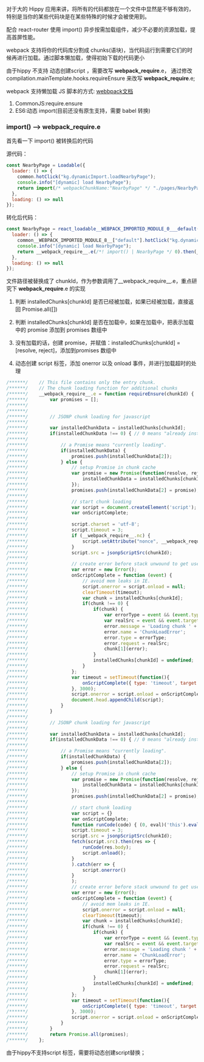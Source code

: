 

对于⼤的 Hippy 应用来讲，将所有的代码都放在⼀个文件中显然是不够有效的，特别是当你的某些代码块是在某些特殊的时候才会被使用到。

配合 react-router 使用 import() 异步按需加载组件，减少不必要的资源加载，提高首屏性能。

webpack 支持将你的代码库分割成 chunks(语块)，当代码运行到需要它们的时候再进行加载。通过脚本懒加载，使得初始下载的代码更⼩


由于hippy 不支持 动态创建script ，需要改写 __webpack_require__.e， 通过修改 compilation.mainTemplate.hooks.requireEnsure 来改写 __webpack_require__.e;



webpack 支持懒加载 JS 脚本的⽅式:
[webbpack文档](https://webpack.docschina.org/guides/code-splitting/#%E5%8A%A8%E6%80%81%E5%AF%BC%E5%85%A5dynamic-import)

1. CommonJS:require.ensure
2. ES6:动态 import(目前还没有原生⽀持，需要 babel 转换)



### import()  -->  __webpack_require__.e



首先看一下 import() 被转换后的代码

源代码：
```javascript
const NearbyPage = Loadable({
  loader: () => {
    common.hotClick("kg.dynamicImport.loadNearbyPage");
    console.info("[dynamic] load NearbyPage");
    return import(/* webpackChunkName:"NearbyPage" */ "./pages/NearbyPage")
  },
  loading: () => null
});
```


转化后代码：
```javascript
const NearbyPage = react_loadable__WEBPACK_IMPORTED_MODULE_0___default()({
  loader: () => {
    common__WEBPACK_IMPORTED_MODULE_8__["default"].hotClick("kg.dynamicImport.loadNearbyPage");
    console.info("[dynamic] load NearbyPage");
    return __webpack_require__.e(/*! import() | NearbyPage */ 0).then(__webpack_require__.bind(null, /*! ./pages/NearbyPage */ "oCDp"));
  },
  loading: () => null
});
```

文件路径被替换成了 chunkId，作为参数调用了__webpack_require__.e，重点研究下 __webpack_require__.e 的实现

1. 判断 installedChunks[chunkId] 是否已经被加载，如果已经被加载，直接返回 Promise.all([])

2. 判断 installedChunks[chunkId] 是否在加载中，如果在加载中，把表示加载中的 promise 添加到 promises 数组中

3. 没有加载的话，创建 promise，并赋值：installedChunks[chunkId] = [resolve, reject]，添加到promises 数组中

4. 动态创建 script 标签，添加 onerror 以及 onload 事件，并进行加载超时的处理

```javascript
/******/ 	// This file contains only the entry chunk.
/******/ 	// The chunk loading function for additional chunks
/******/ 	__webpack_require__.e = function requireEnsure(chunkId) {
/******/ 		var promises = [];
/******/
/******/
/******/ 		// JSONP chunk loading for javascript
/******/
/******/ 		var installedChunkData = installedChunks[chunkId];
/******/ 		if(installedChunkData !== 0) { // 0 means "already installed".
/******/
/******/ 			// a Promise means "currently loading".
/******/ 			if(installedChunkData) {
/******/ 				promises.push(installedChunkData[2]);
/******/ 			} else {
/******/ 				// setup Promise in chunk cache
/******/ 				var promise = new Promise(function(resolve, reject) {
/******/ 					installedChunkData = installedChunks[chunkId] = [resolve, reject];
/******/ 				});
/******/ 				promises.push(installedChunkData[2] = promise);
/******/
/******/ 				// start chunk loading
/******/ 				var script = document.createElement('script');
/******/ 				var onScriptComplete;
/******/
/******/ 				script.charset = 'utf-8';
/******/ 				script.timeout = 3;
/******/ 				if (__webpack_require__.nc) {
/******/ 					script.setAttribute("nonce", __webpack_require__.nc);
/******/ 				}
/******/ 				script.src = jsonpScriptSrc(chunkId);
/******/
/******/ 				// create error before stack unwound to get useful stacktrace later
/******/ 				var error = new Error();
/******/ 				onScriptComplete = function (event) {
/******/ 					// avoid mem leaks in IE.
/******/ 					script.onerror = script.onload = null;
/******/ 					clearTimeout(timeout);
/******/ 					var chunk = installedChunks[chunkId];
/******/ 					if(chunk !== 0) {
/******/ 						if(chunk) {
/******/ 							var errorType = event && (event.type === 'load' ? 'missing' : event.type);
/******/ 							var realSrc = event && event.target && event.target.src;
/******/ 							error.message = 'Loading chunk ' + chunkId + ' failed.\n(' + errorType + ': ' + realSrc + ')';
/******/ 							error.name = 'ChunkLoadError';
/******/ 							error.type = errorType;
/******/ 							error.request = realSrc;
/******/ 							chunk[1](error);
/******/ 						}
/******/ 						installedChunks[chunkId] = undefined;
/******/ 					}
/******/ 				};
/******/ 				var timeout = setTimeout(function(){
/******/ 					onScriptComplete({ type: 'timeout', target: script });
/******/ 				}, 3000);
/******/ 				script.onerror = script.onload = onScriptComplete;
/******/ 				document.head.appendChild(script);
/******/ 			}
/******/ 		}
/******/
/******/ 		// JSONP chunk loading for javascript
/******/
/******/ 		var installedChunkData = installedChunks[chunkId];
/******/ 		if(installedChunkData !== 0) { // 0 means "already installed".
/******/
/******/ 			// a Promise means "currently loading".
/******/ 			if(installedChunkData) {
/******/ 				promises.push(installedChunkData[2]);
/******/ 			} else {
/******/ 				// setup Promise in chunk cache
/******/ 				var promise = new Promise(function(resolve, reject) {
/******/ 					installedChunkData = installedChunks[chunkId] = [resolve, reject];
/******/ 				});
/******/ 				promises.push(installedChunkData[2] = promise);
/******/
/******/ 				// start chunk loading
/******/ 				var script = {}
/******/ 				var onScriptComplete;
/******/ 				function runCode(code) { (0, eval)('this').eval(code); }
/******/ 				script.timeout = 3;
/******/ 				script.src = jsonpScriptSrc(chunkId);
/******/ 				fetch(script.src).then(res => {
/******/ 					runCode(res.body);
/******/ 					script.onload();
/******/ 				}
/******/ 				).catch(err => {
/******/ 					script.onerror()
/******/ 				}
/******/ 				);
/******/ 				// create error before stack unwound to get useful stacktrace later
/******/ 				var error = new Error();
/******/ 				onScriptComplete = function (event) {
/******/ 					// avoid mem leaks in IE.
/******/ 					script.onerror = script.onload = null;
/******/ 					clearTimeout(timeout);
/******/ 					var chunk = installedChunks[chunkId];
/******/ 					if(chunk !== 0) {
/******/ 						if(chunk) {
/******/ 							var errorType = event && (event.type === 'load' ? 'missing' : event.type);
/******/ 							var realSrc = event && event.target && event.target.src;
/******/ 							error.message = 'Loading chunk ' + chunkId + ' failed.\n(' + errorType + ': ' + realSrc + ')';
/******/ 							error.name = 'ChunkLoadError';
/******/ 							error.type = errorType;
/******/ 							error.request = realSrc;
/******/ 							chunk[1](error);
/******/ 						}
/******/ 						installedChunks[chunkId] = undefined;
/******/ 					}
/******/ 				};
/******/ 				var timeout = setTimeout(function(){
/******/ 					onScriptComplete({ type: 'timeout', target: script });
/******/ 				}, 3000);
/******/ 				script.onerror = script.onload = onScriptComplete;
/******/ 			}
/******/ 		}
/******/ 		return Promise.all(promises);
/******/ 	};
```

由于hippy不支持script 标签，需要将动态创建script替换；

